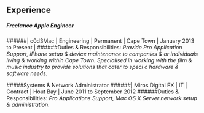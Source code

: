## Experience

##### Freelance Apple Engineer
######| c0d3Mac | Engineering | Permanent | Cape Town |
    January 2013 to Present |
######Duties & Responsibilities: 
*Provide Pro Application Support, iPhone setup & device maintenance to companies & or individuals living & working within Cape Town. Specialised in working with the  film & music industry to provide solutions that cater to speci c hardware & software needs.*

#####Systems & Network Administrator
######| Miros Digital FX | IT | Contract | Hout Bay |
    June 2011 to September 2012
 ######Duties & Responsibilities:
 *Pro Applications Support, Mac OS X Server network setup & administration.*